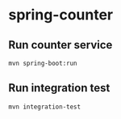# spring-counter

## Run counter service
`mvn spring-boot:run`

## Run integration test
`mvn integration-test`
